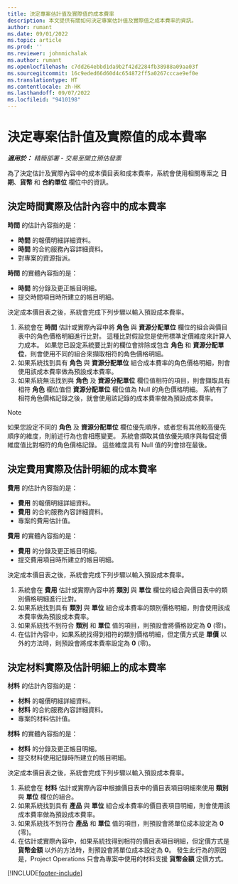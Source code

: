 ```yaml
---
title: 決定專案估計值及實際值的成本費率
description: 本文提供有關如何決定專案估計值及實際值之成本費率的資訊。
author: rumant
ms.date: 09/01/2022
ms.topic: article
ms.prod: ''
ms.reviewer: johnmichalak
ms.author: rumant
ms.openlocfilehash: c7dd264ebbd1da9b2f42d2284fb38988a09aa03f
ms.sourcegitcommit: 16c9eded66d60d4c654872ff5a0267cccae9ef0e
ms.translationtype: HT
ms.contentlocale: zh-HK
ms.lasthandoff: 09/07/2022
ms.locfileid: "9410198"
---
```

# <a name="determine-cost-rates-for-project-estimates-and-actuals"></a>決定專案估計值及實際值的成本費率

_**適用於：** 精簡部署 - 交易至開立預估發票_

為了決定估計及實際內容中的成本價目表和成本費率，系統會使用相關專案之 **日期**、**貨幣** 和 **合約單位** 欄位中的資訊。

## <a name="determining-cost-rates-in-estimate-and-actual-contexts-for-time"></a>決定時間實際及估計內容中的成本費率

**時間** 的估計內容指的是：

- **時間** 的報價明細詳細資料。
- **時間** 的合約服務內容詳細資料。
- 對專案的資源指派。

**時間** 的實體內容指的是：

- **時間** 的分錄及更正帳目明細。
- 提交時間項目時所建立的帳目明細。

決定成本價目表之後，系統會完成下列步驟以輸入預設成本費率。

1. 系統會在 **時間** 估計或實際內容中將 **角色** 與 **資源分配單位** 欄位的組合與價目表中的角色價格明細進行比對。 這種比對假設您是使用標準定價維度來計算人力成本。 如果您已設定系統要比對的欄位會排除或包含 **角色** 和 **資源分配單位**，則會使用不同的組合來擷取相符的角色價格明細。
1. 如果系統找到具有 **角色** 與 **資源分配單位** 組合成本費率的角色價格明細，則會使用該成本費率做為預設成本費率。
1. 如果系統無法找到與 **角色** 及 **資源分配單位** 欄位值相符的項目，則會擷取具有相符 **角色** 欄位值但 **資源分配單位** 欄位值為 Null 的角色價格明細。 系統有了相符角色價格記錄之後，就會使用該記錄的成本費率做為預設成本費率。

> [!NOTE]
> 如果您設定不同的 **角色** 及 **資源分配單位** 欄位優先順序，或者您有其他較高優先順序的維度，則前述行為也會相應變更。 系統會擷取其值依優先順序與每個定價維度值比對相符的角色價格記錄。 這些維度具有 Null 值的列會排在最後。

## <a name="determining-cost-rates-on-actual-and-estimate-lines-for-expense"></a>決定費用實際及估計明細的成本費率

**費用** 的估計內容指的是：

- **費用** 的報價明細詳細資料。
- **費用** 的合約服務內容詳細資料。
- 專案的費用估計值。

**費用** 的實體內容指的是：

- **費用** 的分錄及更正帳目明細。
- 提交費用項目時所建立的帳目明細。

決定成本價目表之後，系統會完成下列步驟以輸入預設成本費率。

1. 系統會在 **費用** 估計或實際內容中將 **類別** 與 **單位** 欄位的組合與價目表中的類別價格明細進行比對。
1. 如果系統找到具有 **類別** 與 **單位** 組合成本費率的類別價格明細，則會使用該成本費率做為預設成本費率。
1. 如果系統找不到符合 **類別** 和 **單位** 值的項目，則預設會將價格設定為 **0** (零)。
1. 在估計內容中，如果系統找得到相符的類別價格明細，但定價方式是 **單價** 以外的方法時，則預設會將成本費率設定為 **0** (零)。

## <a name="determining-cost-rates-on-actual-and-estimate-lines-for-material"></a>決定材料實際及估計明細上的成本費率

**材料** 的估計內容指的是：

- **材料** 的報價明細詳細資料。
- **材料** 的合約服務內容詳細資料。
- 專案的材料估計值。

**材料** 的實體內容指的是：

- **材料** 的分錄及更正帳目明細。
- 提交材料使用記錄時所建立的帳目明細。

決定成本價目表之後，系統會完成下列步驟以輸入預設成本費率。

1. 系統會在 **材料** 估計或實際內容中根據價目表中的價目表項目明細來使用 **類別** 與 **單位** 欄位的組合。
1. 如果系統找到具有 **產品** 與 **單位** 組合成本費率的價目表項目明細，則會使用該成本費率做為預設成本費率。
1. 如果系統找不到符合 **產品** 和 **單位** 值的項目，則預設會將單位成本設定為 **0** (零)。
1. 在估計或實際內容中，如果系統找得到相符的價目表項目明細，但定價方式是 **貨幣金額** 以外的方法時，則預設會將單位成本設定為 **0**。 發生此行為的原因是，Project Operations 只會為專案中使用的材料支援 **貨幣金額** 定價方式。

[!INCLUDE[footer-include](../../includes/footer-banner.md)]
